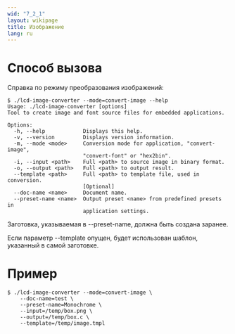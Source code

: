 ```yaml
---
wid: "7_2_1"
layout: wikipage
title: Изображение
lang: ru
---
```

# Способ вызова

Справка по режиму преобразования изображений:

```
$ ./lcd-image-converter --mode=convert-image --help
Usage: ./lcd-image-converter [options]
Tool to create image and font source files for embedded applications.

Options:
  -h, --help            Displays this help.
  -v, --version         Displays version information.
  -m, --mode <mode>     Conversion mode for application, "convert-image",
                        "convert-font" or "hex2bin".
  -i, --input <path>    Full <path> to source image in binary format.
  -o, --output <path>   Full <path> to output result.
  --template <path>     Full <path> to template file, used in conversion.
                        [Optional]
  --doc-name <name>     Document name.
  --preset-name <name>  Output preset <name> from predefined presets in
                        application settings.
```

Заготовка, указываемая в --preset-name, должна быть создана заранее.

Если параметр --template опущен, будет использован шаблон, указанный в самой заготовке.

# Пример

```
$ ./lcd-image-converter --mode=convert-image \
    --doc-name=test \
    --preset-name=Monochrome \
    --input=/temp/box.png \
    --output=/temp/box.c \
    --template=/temp/image.tmpl
```
